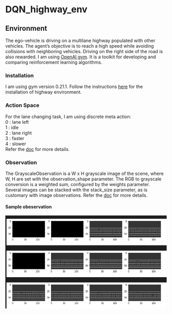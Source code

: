 # DQN_highway_env
## Environment 
The ego-vehicle is driving on a multilane highway populated with other vehicles. The agent’s objective is to reach a high speed while avoiding collisions with neighboring vehicles. Driving on the right side of the road is also rewarded. I am using [OpenAI gym](https://gym.openai.com/). It is a toolkit for developing and comparing reinforcement learning algorithms.

### Installation
I am using gym version 0.21.1. Follow the instructions [here](https://highway-env.readthedocs.io/en/latest/installation.html) for the installation of highway environment.

### Action Space
For the lane changing task, I am using discrete meta action:      
0 : lane left       
1 : idle       
2 : lane right       
3 : faster       
4 : slower        
Refer the [doc](https://highway-env.readthedocs.io/en/latest/actions/index.html) for more details.

### Observation
The GrayscaleObservation is a W x H grayscale image of the scene, where W, H are set with the observation_shape parameter. The RGB to grayscale conversion is a weighted sum, configured by the weights parameter. Several images can be stacked with the stack_size parameter, as is customary with image observations. Refer the [doc](https://highway-env.readthedocs.io/en/latest/observations/index.html#grayscale-image) for more details.      

#### Sample obeservation
![alt test](https://github.com/sakshikakde/DQN_highway_env/blob/main/images/Screenshot%20from%202022-04-14%2003-54-55.png)

